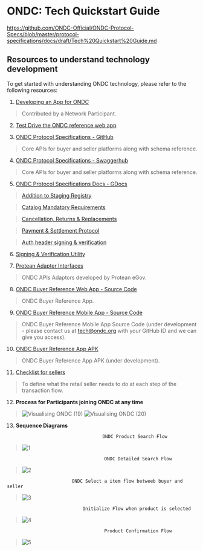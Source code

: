 # ONDC: Tech Quickstart Guide
https://github.com/ONDC-Official/ONDC-Protocol-Specs/blob/master/protocol-specifications/docs/draft/Tech%20Quickstart%20Guide.md
## Resources to understand technology development

To get started with understanding ONDC technology, please refer to the following resources:

1. [Developing an App for ONDC](https://docs.google.com/presentation/d/1OYVDmy58wB6jDvSJaxVfc5JwRG5rYMtmhqt7oG9Cp0Y/edit#slide=id.g10a40235bd9_0_49)

> Contributed by a Network Participant.

2. [Test Drive the ONDC reference web app](https://buyer-app.ondc.org)

3. [ONDC Protocol Specifications - GitHub](https://github.com/ONDC-Official/ONDC-Protocol-Specs)	

> Core APIs for buyer and seller platforms along with schema reference.

4. [ONDC Protocol Specifications - Swaggerhub](https://app.swaggerhub.com/organizations/ONDC)

> Core APIs for buyer and seller platforms along with schema reference.

5. [ONDC Protocol Specifications Docs - GDocs](https://drive.google.com/drive/folders/1Bpa_-HbTm4ypWNIjlXKLq52-vaw_8sdv)

> [Addition to Staging Registry](https://docs.google.com/document/d/1HnOeTBWvYXO8kjAEHSrR6W8XICsPfKGIT6B_IhmvVV0/edit)

> [Catalog Mandatory Requirements](https://docs.google.com/spreadsheets/d/1BNPOgcJzKglZzj1bpx-KkjvWBpH-R50AXbdC1AKJm1g/edit#gid=0)

> [Cancellation, Returns & Replacements](https://docs.google.com/document/d/1M-lZSduYMFKIk1V6d8QLt-j-16-rVzYVdPn0pmbkclk/edit)

> [Payment & Settlement Protocol](https://docs.google.com/document/d/1iqLdayk488ekEzKrEs-yn6gVrevbxBkILBe5j4oIxMY/edit)

> [Auth header signing & verification](https://docs.google.com/document/d/1-xECuAHxzpfF8FEZw9iN3vT7D3i6yDDB1u2dEApAjPA/edit)

6. [Signing & Verification Utility](https://github.com/ONDC-Official/Pre-production/tree/main/signing_and_verification)

7.  [Protean Adapter Interfaces](https://github.com/NSDL-e-Governance/ondc_adaptor)

> ONDC APIs Adaptors developed by Protean eGov.

8. [ONDC Buyer Reference Web App - Source Code](https://github.com/ONDC-Official/biap-client-node-js)

> ONDC Buyer Reference App.

9. [ONDC Buyer Reference Mobile App - Source Code](https://github.com/ONDC-Official/ONDC-Mobile-Buyer-App-Private)

> ONDC Buyer Reference Mobile App Source Code (under development - please contact us at tech@ondc.org with your GitHub ID and we can give you access).

10. [ONDC Buyer Reference App APK](https://github.com/ONDC-Official/ONDC-Reference-Apps-Mobile/tree/main/BuyerApp/apk)

> ONDC Buyer Reference App APK (under development).

11. [Checklist for sellers](https://docs.google.com/document/d/1m2V3GR6UIjJK65u4JW1r35cihy7lFmuBe8_cv66mVU8/edit#)

> To define what the retail seller needs to do at each step of the transaction flow.

12. **Process for Participants joining ONDC at any time**

> ![Visualising ONDC (19)](https://user-images.githubusercontent.com/95357304/156694718-3d86822e-bf42-4b1d-be73-680235c965d2.jpg)
>![Visualising ONDC (20)](https://user-images.githubusercontent.com/95357304/156694766-00570ec9-3ae4-41dd-86e4-e91de7247188.jpg)



13. **Sequence Diagrams**

                                        ONDC Product Search Flow
>![1](https://user-images.githubusercontent.com/95357304/179464543-932fde3e-5358-4d9e-a075-dc7da723f5ff.png)

                                        ONDC Detailed Search Flow

>![2](https://user-images.githubusercontent.com/95357304/179464579-bfa898a8-e641-47d0-bbbc-abbdfc3e3162.png)

                            ONDC Select a item flow betweeb buyer and seller

>![3](https://user-images.githubusercontent.com/95357304/179464600-4781f7e5-40cd-4033-82d3-c1b619d7baa6.png)

                                Initialize Flow when product is selected

>![4](https://user-images.githubusercontent.com/95357304/179464932-0393a512-8a11-4aed-8035-1750d0129b23.png)

                                        Product Confirmation Flow

>![5](https://user-images.githubusercontent.com/95357304/179465248-feee5a91-3089-48b4-acf5-ed54d98e2652.png)





